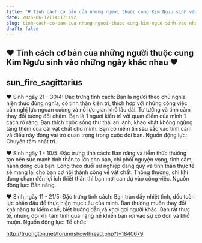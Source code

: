 ```yaml
---
title: "♥ Tính cách cơ bản của những người thuộc cung Kim Ngưu sinh vào những ngày khác nhau ♥"
date: 2025-06-12T14:17:19Z
slug: tinh-cach-co-ban-cua-nhung-nguoi-thuoc-cung-kim-nguu-sinh-vao-nhung-ngay-khac-nhau
draft: false
---
```


## ♥ Tính cách cơ bản của những người thuộc cung Kim Ngưu sinh vào những ngày khác nhau ♥

## sun_fire_sagittarius

♥ Sinh ngày 21 - 30/4:
Đặc trưng tính cách: Bạn là người theo
chủ nghĩa hiện thực đúng nghĩa, có
tinh thần kiên trì, thích hợp với những
công việc cần nghị lực ngoan cường và
nỗ lực gian khổ lâu dài. Tư tưởng và
tình cảm thay đổi tương đối chậm. Bạn
là 1 người kiên trì với quan điểm của
mình 1 cách rõ ràng. Bạn thích cuộc
sống thư thái an lành, khao khát không
ngừng tăng thêm của cải vật chất cho
mình. Bạn có niềm tin sâu sắc vào tình
cảm và điều này đóng vai trò quan
trọng trong cuộc đời bạn.
Nguồn động lực: Chuyên tâm nhất trí.

♥ Sinh ngày 1 - 10/5:
Đặc trưng tính cách: Bản năng và tiềm
thức thường tạo nên sức mạnh tinh
thần to lớn cho bạn, chi phối nguyện
vọng, tình cảm, hành động của bạn.
Lòng theo đuổi sự nghiệp đáng quý và
tinh thần thực tế sẽ mang lại cho bạn
cơ hội thành công về vật chất. Thông
thường, chỉ khi đụng chạm đến lợi ích
thiết thân thì bạn mới can dự vào công
việc.
Nguồn động lực: Bản năng.

♥ Sinh ngày 11 - 21/5:
Đặc trưng tính cách: Bạn tràn đầy nhiệt
tình, dốc toàn lực phấn đấu để thực
hiện mục tiêu của mình. Bạn thường
muốn thay đổi khả năng tự kiềm chế,
biết hướng dẫn và khơi gợi người khác.
Bạn rất thực tế, nhưng đôi khi tâm tình
quá nặng nề khiến bạn rơi vào sự cô
đơn và khổ muộn.
Nguồn động lực: Tổ chức

http://truongton.net/forum/showthread.php?t=1840679